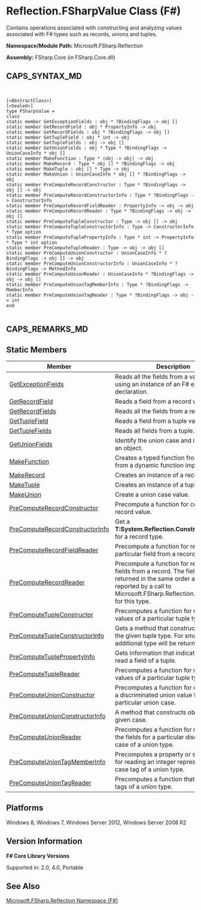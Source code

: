 # Reflection.FSharpValue Class (F#)

Contains operations associated with constructing and analyzing values associated with F# types such as records, unions and tuples.

**Namespace/Module Path:** Microsoft.FSharp.Reflection

**Assembly:** FSharp.Core (in FSharp.Core.dll)


## CAPS_SYNTAX_MD



```


[<AbstractClass>]
[<Sealed>]
type FSharpValue =
class
static member GetExceptionFields : obj * ?BindingFlags -> obj []
static member GetRecordField : obj * PropertyInfo -> obj
static member GetRecordFields : obj * ?BindingFlags -> obj []
static member GetTupleField : obj * int -> obj
static member GetTupleFields : obj -> obj []
static member GetUnionFields : obj * Type * ?BindingFlags -> UnionCaseInfo * obj []
static member MakeFunction : Type * (obj -> obj) -> obj
static member MakeRecord : Type * obj [] * ?BindingFlags -> obj
static member MakeTuple : obj [] * Type -> obj
static member MakeUnion : UnionCaseInfo * obj [] * ?BindingFlags -> obj
static member PreComputeRecordConstructor : Type * ?BindingFlags -> obj [] -> obj
static member PreComputeRecordConstructorInfo : Type * ?BindingFlags -> ConstructorInfo
static member PreComputeRecordFieldReader : PropertyInfo -> obj -> obj
static member PreComputeRecordReader : Type * ?BindingFlags -> obj -> obj []
static member PreComputeTupleConstructor : Type -> obj [] -> obj
static member PreComputeTupleConstructorInfo : Type -> ConstructorInfo * Type option
static member PreComputeTuplePropertyInfo : Type * int -> PropertyInfo * Type * int option
static member PreComputeTupleReader : Type -> obj -> obj []
static member PreComputeUnionConstructor : UnionCaseInfo * ?BindingFlags -> obj [] -> obj
static member PreComputeUnionConstructorInfo : UnionCaseInfo * ?BindingFlags -> MethodInfo
static member PreComputeUnionReader : UnionCaseInfo * ?BindingFlags -> obj -> obj []
static member PreComputeUnionTagMemberInfo : Type * ?BindingFlags -> MemberInfo
static member PreComputeUnionTagReader : Type * ?BindingFlags -> obj -> int
end


```



## CAPS_REMARKS_MD

## Static Members


|Member|Description|
|------|-----------|
|[GetExceptionFields](http://msdn.microsoft.com/en-us/library/84b30bf9-35cf-4d04-9ec0-9bdeb5bf6e85)|Reads all the fields from a value built using an instance of an F# exception declaration.|
|[GetRecordField](http://msdn.microsoft.com/en-us/library/6dacc2db-7425-45c0-bb04-77b84dd0452a)|Reads a field from a record value.|
|[GetRecordFields](http://msdn.microsoft.com/en-us/library/e328a079-cfd4-4d88-bc17-4523f8a708bf)|Reads all the fields from a record value.|
|[GetTupleField](http://msdn.microsoft.com/en-us/library/db833e2d-be73-40b8-af89-bc273e40fa06)|Reads a field from a tuple value.|
|[GetTupleFields](http://msdn.microsoft.com/en-us/library/872a1830-3992-4503-b17c-10c995903e87)|Reads all fields from a tuple.|
|[GetUnionFields](http://msdn.microsoft.com/en-us/library/ba1e1a92-cfd1-4f70-9316-ffe940e1bca0)|Identify the union case and its fields for an object.|
|[MakeFunction](http://msdn.microsoft.com/en-us/library/369b5863-d689-4adb-a4e9-756cc39731b4)|Creates a typed function from object from a dynamic function implementation.|
|[MakeRecord](http://msdn.microsoft.com/en-us/library/ad2aac30-6120-4cc9-a5cf-046ca43d53b9)|Creates an instance of a record type.|
|[MakeTuple](http://msdn.microsoft.com/en-us/library/88678b0e-3669-4872-8f8f-c5343c4decfc)|Creates an instance of a tuple type.|
|[MakeUnion](http://msdn.microsoft.com/en-us/library/70e0087b-3f79-4b1e-93a2-82514ecae0f7)|Create a union case value.|
|[PreComputeRecordConstructor](http://msdn.microsoft.com/en-us/library/e4029ded-7adb-4ee4-9fad-2f8a7d25f908)|Precompute a function for constructing a record value.|
|[PreComputeRecordConstructorInfo](http://msdn.microsoft.com/en-us/library/301602a5-664d-4c93-9875-f795c6c0b3e4)|Get a **T:System.Reflection.ConstructorInfo** for a record type.|
|[PreComputeRecordFieldReader](http://msdn.microsoft.com/en-us/library/bddde908-a749-493c-859c-b41f8fc04646)|Precompute a function for reading a particular field from a record.|
|[PreComputeRecordReader](http://msdn.microsoft.com/en-us/library/e0bbaa8b-746f-422f-9b54-9ef60ad6418b)|Precompute a function for reading all the fields from a record. The fields are returned in the same order as the fields reported by a call to Microsoft.FSharp.Reflection.Type.GetInfo for this type.|
|[PreComputeTupleConstructor](http://msdn.microsoft.com/en-us/library/003ce5e8-0263-49a7-a949-5b5ad2db373b)|Precomputes a function for reading the values of a particular tuple type.|
|[PreComputeTupleConstructorInfo](http://msdn.microsoft.com/en-us/library/846fd770-b6a2-47b0-a295-cfa5cd86b7c4)|Gets a method that constructs objects of the given tuple type. For small tuples, no additional type will be returned.|
|[PreComputeTuplePropertyInfo](http://msdn.microsoft.com/en-us/library/521a6f3f-6774-4392-8a81-6b15d72c3d9c)|Gets information that indicates how to read a field of a tuple.|
|[PreComputeTupleReader](http://msdn.microsoft.com/en-us/library/da980eb2-1ebd-466c-8c3f-f241549961db)|Precomputes a function for reading the values of a particular tuple type.|
|[PreComputeUnionConstructor](http://msdn.microsoft.com/en-us/library/feaae316-29f9-437d-b063-0f6f775ee96b)|Precomputes a function for constructing a discriminated union value for a particular union case.|
|[PreComputeUnionConstructorInfo](http://msdn.microsoft.com/en-us/library/bfe97595-394d-44e8-b4e8-4f6faf00ff10)|A method that constructs objects of the given case.|
|[PreComputeUnionReader](http://msdn.microsoft.com/en-us/library/3229aed9-fb5c-4c94-ae83-7a730776ff2e)|Precomputes a function for reading all the fields for a particular discriminator case of a union type.|
|[PreComputeUnionTagMemberInfo](http://msdn.microsoft.com/en-us/library/bde85ca4-fa0b-44a1-b893-0d5bbf6b6d9f)|Precomputes a property or static method for reading an integer representing the case tag of a union type.|
|[PreComputeUnionTagReader](http://msdn.microsoft.com/en-us/library/ca2f8c2b-59ec-4cc8-a307-cca468325de9)|Precomputes a function that reads the tags of a union type.|

## Platforms
Windows 8, Windows 7, Windows Server 2012, Windows Server 2008 R2


## Version Information
**F# Core Library Versions**

Supported in: 2.0, 4.0, Portable




## See Also
[Microsoft.FSharp.Reflection Namespace &#40;F&#35;&#41;](Microsoft.FSharp.Reflection+Namespace+%28F%23%29.md)

